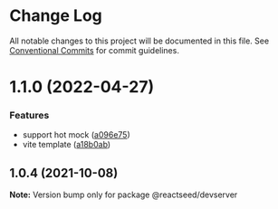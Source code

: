 # Change Log

All notable changes to this project will be documented in this file.
See [Conventional Commits](https://conventionalcommits.org) for commit guidelines.

# 1.1.0 (2022-04-27)


### Features

* support hot mock ([a096e75](https://github.com/reactseed/reactseed/commit/a096e75f0157433f9fbc91809b770294f08c699d))
* vite template ([a18b0ab](https://github.com/reactseed/reactseed/commit/a18b0ab60fa40375f66ac6d7f374e79d92904668))





## 1.0.4 (2021-10-08)

**Note:** Version bump only for package @reactseed/devserver
